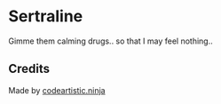 Sertraline
==========
Gimme them calming drugs.. so that I may feel nothing..

Credits
-------
Made by [codeartistic.ninja](http://the.codeartistic.ninja/)
